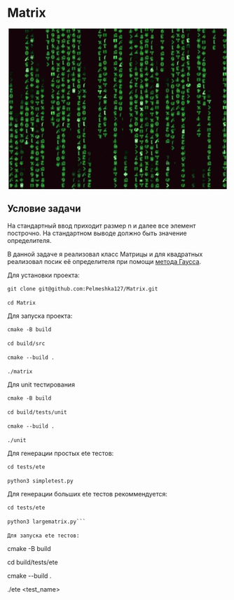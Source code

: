 # Matrix

<p align="center">
<img src=Images/code-purpose-of-life.gif>
</p>

## Условие задачи

На стандартный ввод приходит размер n и далее все элемент построчно. На стандартном выводе должно быть значение определителя.

В данной задаче я реализовал класс Матрицы и для квадратных реализовал посик её определителя при помощи [метода Гаусса](https://mipt.ru/online/#video.php?id=119855&search&chair=0&course=0&teacher=6493&semester=0&embedded=1&searchpage=0&videopage=0&playlistid=751).

Для установки проекта:

```
git clone git@github.com:Pelmeshka127/Matrix.git

cd Matrix
```

Для запуска проекта:

```
cmake -B build

cd build/src

cmake --build .

./matrix

```

Для unit тестирования

```
cmake -B build

cd build/tests/unit

cmake --build .

./unit
```

Для генерации простых ete тестов:

```
cd tests/ete

python3 simpletest.py
```

Для генерации больших ete тестов рекоммендуется:

```
cd tests/ete

python3 largematrix.py```

Для запуска ete тестов:

```
cmake -B build

cd build/tests/ete

cmake --build .

./ete <test_name>
```